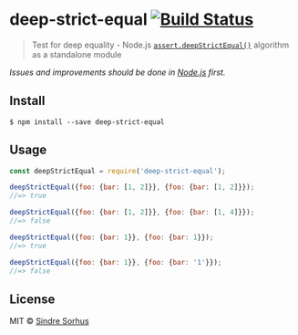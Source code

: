 # deep-strict-equal [![Build Status](https://travis-ci.org/sindresorhus/deep-strict-equal.svg?branch=master)](https://travis-ci.org/sindresorhus/deep-strict-equal)

> Test for deep equality - Node.js [`assert.deepStrictEqual()`](https://nodejs.org/api/assert.html#assert_assert_deepstrictequal_actual_expected_message) algorithm as a standalone module

*Issues and improvements should be done in [Node.js](https://github.com/nodejs/node/issues) first.*


## Install

```
$ npm install --save deep-strict-equal
```


## Usage

```js
const deepStrictEqual = require('deep-strict-equal');

deepStrictEqual({foo: {bar: [1, 2]}}, {foo: {bar: [1, 2]}});
//=> true

deepStrictEqual({foo: {bar: [1, 2]}}, {foo: {bar: [1, 4]}});
//=> false

deepStrictEqual({foo: {bar: 1}}, {foo: {bar: 1}});
//=> true

deepStrictEqual({foo: {bar: 1}}, {foo: {bar: '1'}});
//=> false
```


## License

MIT © [Sindre Sorhus](http://sindresorhus.com)
